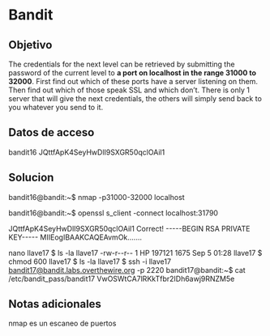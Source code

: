 # Bandit
## Objetivo
The credentials for the next level can be retrieved by submitting the password of the current level to **a port on localhost in the range 31000 to 32000**. First find out which of these ports have a server listening on them. Then find out which of those speak SSL and which don’t. There is only 1 server that will give the next credentials, the others will simply send back to you whatever you send to it.

## Datos de acceso
bandit16
JQttfApK4SeyHwDlI9SXGR50qclOAil1

## Solucion

bandit16@bandit:~$ nmap -p31000-32000 localhost

bandit16@bandit:~$ openssl s_client -connect localhost:31790

JQttfApK4SeyHwDlI9SXGR50qclOAil1
Correct!
-----BEGIN RSA PRIVATE KEY-----
MIIEogIBAAKCAQEAvmOk.......

nano llave17
$ ls -la llave17
-rw-r--r-- 1 HP 197121 1675 Sep  5 01:28 llave17
$ chmod 600 llave17
$ ls -la llave17
$ ssh -i llave17 bandit17@bandit.labs.overthewire.org -p 2220
bandit17@bandit:~$ cat /etc/bandit_pass/bandit17
VwOSWtCA7lRKkTfbr2IDh6awj9RNZM5e

## Notas adicionales
nmap es un escaneo de puertos

